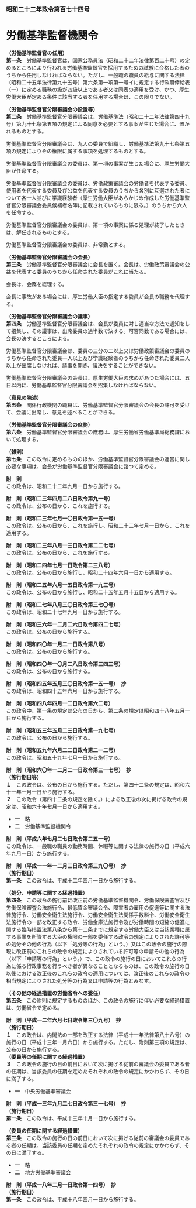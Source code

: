 ### 昭和二十二年政令第百七十四号  
# 労働基準監督機関令  
  
**（労働基準監督官の任用）**  
**第一条**　労働基準監督官は、国家公務員法（昭和二十二年法律第百二十号）の定めるところにより行われる労働基準監督官を採用するための試験に合格した者のうちから任用しなければならない。ただし、一般職の職員の給与に関する法律（昭和二十五年法律第九十五号）第六条第一項第一号イに規定する行政職俸給表（一）に定める職務の級が四級以上である者又は同表の適用を受け、かつ、厚生労働大臣が定める条件に該当する者を任用する場合は、この限りでない。  
  
**（労働基準監督官分限審議会の設置等）**  
**第二条**　労働基準監督官分限審議会は、労働基準法（昭和二十二年法律第四十九号）第九十七条第五項の規定による同意を必要とする事案が生じた場合に、置かれるものとする。  
  
労働基準監督官分限審議会は、九人の委員で組織し、労働基準法第九十七条第五項の規定によりその権限に属する事項を処理するものとする。  
  
労働基準監督官分限審議会の委員は、第一項の事案が生じた場合に、厚生労働大臣が任命する。  
  
労働基準監督官分限審議会の委員は、労働政策審議会の労働者を代表する委員、使用者を代表する委員及び公益を代表する委員のうちから各別に互選された者について各一人並びに学識経験者（厚生労働大臣があらかじめ作成した労働基準監督官分限審議会委員候補者名簿に記載されているものに限る。）のうちから六人を任命する。  
  
労働基準監督官分限審議会の委員は、第一項の事案に係る処理が終了したときは、解任されるものとする。  
  
労働基準監督官分限審議会の委員は、非常勤とする。  
  
**（労働基準監督官分限審議会の会長）**  
**第三条**　労働基準監督官分限審議会に会長を置く。会長は、労働政策審議会の公益を代表する委員のうちから任命された委員がこれに当たる。  
  
会長は、会務を総理する。  
  
会長に事故がある場合には、厚生労働大臣の指定する委員が会長の職務を代理する。  
  
**（労働基準監督官分限審議会の議事）**  
**第四条**　労働基準監督官分限審議会は、会長が委員に対し適当な方法で通知をして招集し、その議事は、出席委員の過半数で決する。可否同数である場合には、会長の決するところによる。  
  
労働基準監督官分限審議会は、委員の三分の二以上又は労働政策審議会の委員のうちから任命された委員一人以上及び学識経験者のうちから任命された委員二人以上が出席しなければ、議事を開き、議決をすることができない。  
  
労働基準監督官分限審議会の会長は、厚生労働大臣の求めがあつた場合には、五日以内に、労働基準監督官分限審議会を招集しなければならない。  
  
**（意見の陳述）**  
**第五条**　関係行政機関の職員は、労働基準監督官分限審議会の会長の許可を受けて、会議に出席し、意見を述べることができる。  
  
**（労働基準監督官分限審議会の庶務）**  
**第六条**　労働基準監督官分限審議会の庶務は、厚生労働省労働基準局総務課において処理する。  
  
**（雑則）**  
**第七条**　この政令に定めるもののほか、労働基準監督官分限審議会の運営に関し必要な事項は、会長が労働基準監督官分限審議会に諮つて定める。  
  
**附　則**  
この政令は、昭和二十二年九月一日から施行する。  
  
**附　則（昭和二三年四月二八日政令第九一号）**  
この政令は、公布の日から、これを施行する。  
  
**附　則（昭和二三年七月一〇日政令第一五一号）**  
この政令は、公布の日から、これを施行し、昭和二十三年七月一日から、これを適用する。  
  
**附　則（昭和二三年八月一三日政令第二二七号）**  
この政令は、公布の日から、これを施行する。  
  
**附　則（昭和二四年七月一日政令第二三八号）**  
この政令は、公布の日から施行し、昭和二十四年六月一日から適用する。  
  
**附　則（昭和二五年六月一五日政令第一九三号）**  
この政令は、公布の日から施行し、昭和二十五年五月十五日から適用する。  
  
**附　則（昭和二七年八月三〇日政令第三七〇号）**  
この政令は、昭和二十七年九月一日から施行する。  
  
**附　則（昭和三六年一二月二六日政令第四二七号）**  
この政令は、公布の日から施行する。  
  
**附　則（昭和四〇年一月二一日政令第八号）**  
この政令は、公布の日から施行する。  
  
**附　則（昭和四〇年一〇月二八日政令第三四三号）**  
この政令は、公布の日から施行する。  
  
**附　則（昭和四五年五月三〇日政令第一五一号）　抄**  
この政令は、昭和四十五年六月一日から施行する。  
  
**附　則（昭和四八年四月一二日政令第六二号）**  
この政令中、第一条の規定は公布の日から、第二条の規定は昭和四十八年五月一日から施行する。  
  
**附　則（昭和五三年五月二三日政令第一九七号）**  
この政令は、公布の日から施行する。  
  
**附　則（昭和五九年六月二二日政令第二一二号）**  
この政令は、昭和五十九年七月一日から施行する。  
  
**附　則（昭和六〇年一二月二一日政令第三一七号）　抄**  
**（施行期日等）**  
**１**　この政令は、公布の日から施行する。ただし、第四十二条の規定は、昭和六十一年一月一日から施行する。  
**２**　この政令（第四十二条の規定を除く。）による改正後の次に掲げる政令の規定は、昭和六十年七月一日から適用する。  
* **一**　略  
* **二**　労働基準監督機関令  
  
**附　則（平成六年七月二七日政令第二五一号）**  
この政令は、一般職の職員の勤務時間、休暇等に関する法律の施行の日（平成六年九月一日）から施行する。  
  
**附　則（平成一一年一二月三日政令第三九〇号）　抄**  
**（施行期日）**  
**第一条**　この政令は、平成十二年四月一日から施行する。  
  
**（処分、申請等に関する経過措置）**  
**第四条**　この政令の施行前に改正前の労働基準監督機関令、労働保険審査官及び労働保険審査会法施行令、最低賃金審議会令、障害者の雇用の促進等に関する法律施行令、労働安全衛生法施行令、労働安全衛生法関係手数料令、労働安全衛生法施行令の一部を改正する政令、労働金庫法施行令及び労働時間の短縮の促進に関する臨時措置法第八条から第十二条までに規定する労働大臣又は当該業種に属する事業を所管する大臣の権限の一部を委任する政令の規定によりされた許可等の処分その他の行為（以下「処分等の行為」という。）又はこの政令の施行の際現に改正前のこれらの政令の規定によりされている許可等の申請その他の行為（以下「申請等の行為」という。）で、この政令の施行の日においてこれらの行為に係る行政事務を行うべき者が異なることとなるものは、この政令の施行の日以後における改正後のこれらの政令の適用については、改正後のこれらの政令の相当規定によりされた処分等の行為又は申請等の行為とみなす。  
  
**（その他の経過措置の労働省令への委任）**  
**第五条**　この附則に規定するもののほか、この政令の施行に伴い必要な経過措置は、労働省令で定める。  
  
**附　則（平成一二年六月七日政令第三〇九号）　抄**  
**（施行期日）**  
**１**　この政令は、内閣法の一部を改正する法律（平成十一年法律第八十八号）の施行の日（平成十三年一月六日）から施行する。ただし、附則第三項の規定は、公布の日から施行する。  
**（委員等の任期に関する経過措置）**  
**３**　この政令の施行の日の前日において次に掲げる従前の審議会の委員である者の任期は、当該委員の任期を定めたそれぞれの政令の規定にかかわらず、その日に満了する。  
* **一**　中央労働基準審議会  
  
**附　則（平成一三年九月二七日政令第三一七号）　抄**  
**（施行期日）**  
**第一条**　この政令は、平成十三年十月一日から施行する。  
  
**（委員の任期に関する経過措置）**  
**第三条**　この政令の施行の日の前日において次に掲げる従前の審議会の委員である者の任期は、当該委員の任期を定めたそれぞれの政令の規定にかかわらず、その日に満了する。  
* **一**　略  
* **二**　地方労働基準審議会  
  
**附　則（平成一八年二月一日政令第一四号）　抄**  
**（施行期日）**  
**第一条**　この政令は、平成十八年四月一日から施行する。  
  

